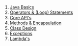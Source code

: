 1. [Java Basics](java-basics/README.md)
2. [Operators & (Loop) Statements](operators-statements/README.md)
3. [Core API's](core-api/README.md)
4. [Methods & Encapsulation]()
5. [Class Design]()
6. [Exceptions]()
7. [Lambda's]()
